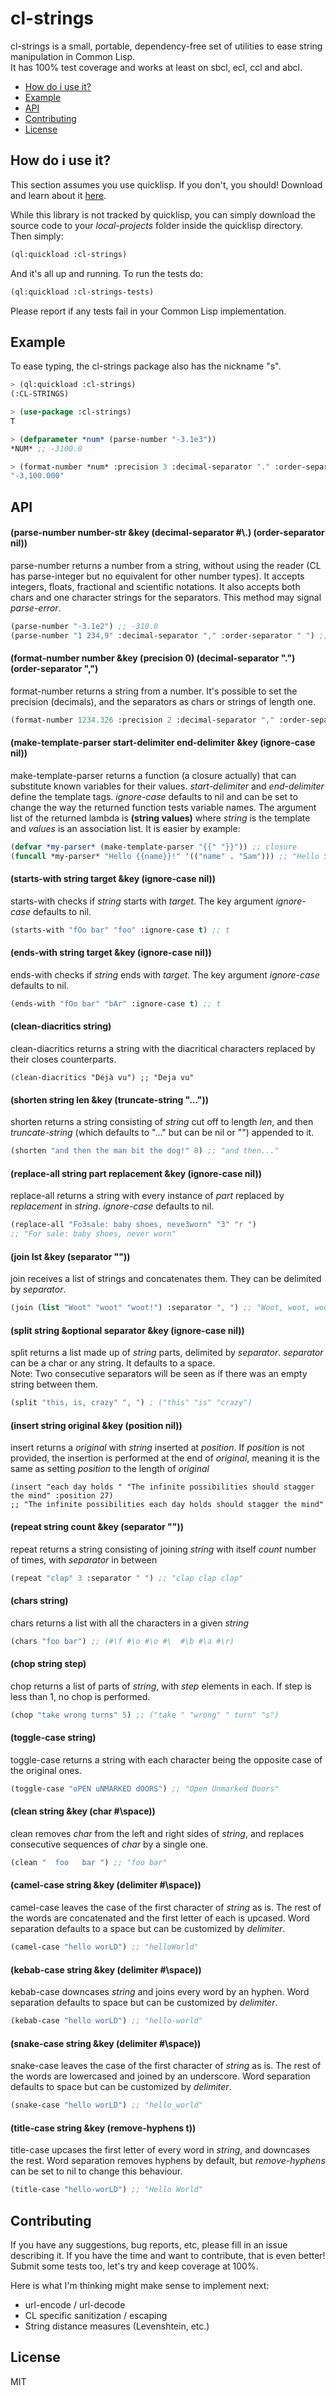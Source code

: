 # cl-strings
cl-strings is a small, portable, dependency-free set of utilities to ease string
manipulation in Common Lisp.  
It has 100% test coverage and works at least on sbcl, ecl, ccl and abcl.

* [How do i use it?](#how-do-i-use-it)
* [Example](#example)
* [API](#api)
* [Contributing](#contributing)
* [License](#license)

## How do i use it?
This section assumes you use quicklisp. If you don't, you should! Download and
learn about it [here](https://www.quicklisp.org/beta/).

While this library is not tracked by quicklisp, you can simply download the
source code to your *local-projects* folder inside the quicklisp directory.
Then simply:  
```lisp
(ql:quickload :cl-strings)
```
And it's all up and running. To run the tests do:
```lisp
(ql:quickload :cl-strings-tests)
```
Please report if any tests fail in your Common Lisp implementation.

## Example
To ease typing, the cl-strings package also has the nickname "s".
```lisp
> (ql:quickload :cl-strings)
(:CL-STRINGS)  

> (use-package :cl-strings)
T  

> (defparameter *num* (parse-number "-3.1e3"))
*NUM* ;; -3100.0  

> (format-number *num* :precision 3 :decimal-separator "." :order-separator ",")
"-3,100.000"
```

## API
#### (parse-number number-str &key (decimal-separator #\\.) (order-separator nil))
parse-number returns a number from a string, without using the reader (CL has
parse-integer but no equivalent for other number types). It accepts integers,
floats, fractional and scientific notations. It also accepts both chars and
one character strings for the separators. This method may signal *parse-error*.
```lisp
(parse-number "-3.1e2") ;; -310.0
(parse-number "1 234,9" :decimal-separator "," :order-separator " ") ;; 1234.9
```

#### (format-number number &key (precision 0) (decimal-separator ".") (order-separator ",")
format-number returns a string from a number. It's possible to set the precision
(decimals), and the separators as chars or strings of length one.
```lisp
(format-number 1234.326 :precision 2 :decimal-separator "," :order-separator " ") ;; "1 234,33"
```

#### (make-template-parser start-delimiter end-delimiter &key (ignore-case nil))
make-template-parser returns a function (a closure actually) that can substitute
known variables for their values. *start-delimiter* and *end-delimiter* define
the template tags. *ignore-case* defaults to nil and can be set to change the
way the returned function tests variable names. The argument list of the
returned lambda is **(string values)** where *string* is the template and
*values* is an association list. It is easier by example:
```lisp
(defvar *my-parser* (make-template-parser "{{" "}}")) ;; closure
(funcall *my-parser* "Hello {{name}}!" '(("name" . "Sam"))) ;; "Hello Sam!"
```

#### (starts-with string target &key (ignore-case nil))
starts-with checks if *string* starts with *target*. The key argument
*ignore-case* defaults to nil.
```lisp
(starts-with "fOo bar" "foo" :ignore-case t) ;; t
```

#### (ends-with string target &key (ignore-case nil))
ends-with checks if *string* ends with *target*. The key argument *ignore-case*
defaults to nil.
```lisp
(ends-with "fOo bar" "bAr" :ignore-case t) ;; t
```

#### (clean-diacritics string)
clean-diacritics returns a string with the diacritical characters replaced by
their closes counterparts.
```list
(clean-diacritics "Déjà vu") ;; "Deja vu"
```

#### (shorten string len &key (truncate-string "..."))
shorten returns a string consisting of *string* cut off to length *len*, and
then *truncate-string* (which defaults to "..." but can be nil or "") appended
to it.
```lisp
(shorten "and then the man bit the dog!" 8) ;; "and then..."
```

#### (replace-all string part replacement &key (ignore-case nil))
replace-all returns a string with every instance of *part* replaced by
*replacement* in *string*. *ignore-case* defaults to nil.
```lisp
(replace-all "Fo3sale: baby shoes, neve3worn" "3" "r ")
;; "For sale: baby shoes, never worn"
```

#### (join lst &key (separator ""))
join receives a list of strings and concatenates them. They can be delimited
by *separator*.
```lisp
(join (list "Woot" "woot" "woot!") :separator ", ") ;; "Woot, woot, woot!"
```

#### (split string &optional separator &key (ignore-case nil))
split returns a list made up of *string* parts, delimited by *separator*.
*separator* can be a char or any string. It defaults to a space.  
Note: Two consecutive separators will be seen as
if there was an empty string between them.
```lisp
(split "this, is, crazy" ", ") ; ("this" "is" "crazy")
```

#### (insert string original &key (position nil))
insert returns a *original* with *string* inserted at *position*. If *position*
is not provided, the insertion is performed at the end of *original*, meaning it
 is the same as setting *position* to the length of *original*
```list
(insert "each day holds " "The infinite possibilities should stagger the mind" :position 27)
;; "The infinite possibilities each day holds should stagger the mind"
```

#### (repeat string count &key (separator ""))
repeat returns a string consisting of joining *string* with itself *count*
number of times, with *separator* in between
```lisp
(repeat "clap" 3 :separator " ") ;; "clap clap clap"
```

#### (chars string)
chars returns a list with all the characters in a given *string*
```lisp
(chars "foo bar") ;; (#\f #\o #\o #\  #\b #\a #\r)
```

#### (chop string step)
chop returns a list of parts of *string*, with *step* elements in each.
If step is less than 1, no chop is performed.
```lisp
(chop "take wrong turns" 5) ;; ("take " "wrong" " turn" "s")
```

#### (toggle-case string)
toggle-case returns a string with each character being the opposite case of the
original ones.
```lisp
(toggle-case "oPEN uNMARKED dOORS") ;; "Open Unmarked Doors"
```

#### (clean string &key (char #\\space))
clean removes *char* from the left and right sides of *string*, and replaces
consecutive sequences of *char* by a single one.
```lisp
(clean "  foo   bar ") ;; "foo bar"
```

#### (camel-case string &key (delimiter #\\space))
camel-case leaves the case of the first character of *string* as is.
The rest of the words are concatenated and the first letter of each is upcased.
Word separation defaults to a space but can be customized by *delimiter*.
```lisp
(camel-case "hello worLD") ;; "helloWorld"
```

#### (kebab-case string &key (delimiter #\\space))
kebab-case downcases *string* and joins every word by an hyphen.
Word separation defaults to space but can be customized by *delimiter*.
```lisp
(kebab-case "hello worLD") ;; "hello-world"
```

#### (snake-case string &key (delimiter #\\space))
snake-case leaves the case of the first character of *string* as is.
The rest of the words are lowercased and joined by an underscore.
Word separation defaults to space but can be customized by *delimiter*.
```lisp
(snake-case "hello worLD") ;; "hello_world"
```

#### (title-case string &key (remove-hyphens t))
title-case upcases the first letter of every word in *string*, and downcases
the rest. Word separation removes hyphens by default, but *remove-hyphens* can
be set to nil to change this behaviour.
```lisp
(title-case "hello-worLD") ;; "Hello World"
```

## Contributing
If you have any suggestions, bug reports, etc, please fill in an issue
describing it. If you have the time and want to contribute, that is even better!
Submit some tests too, let's try and keep coverage at 100%.

Here is what I'm thinking might make sense to implement next:
- url-encode / url-decode
- CL specific sanitization / escaping
- String distance measures (Levenshtein, etc.)

## License
MIT
